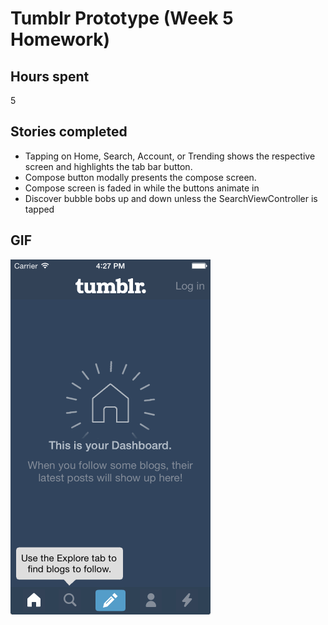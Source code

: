 # Tumblr Prototype (Week 5 Homework)

## Hours spent
5

## Stories completed
- Tapping on Home, Search, Account, or Trending shows the respective screen and highlights the tab bar button.
- Compose button modally presents the compose screen.
- Compose screen is faded in while the buttons animate in
- Discover bubble bobs up and down unless the SearchViewController is tapped

## GIF
![](https://raw.githubusercontent.com/daneden/Tumblr-Prototype/master/Tumblr-Prototype.gif)
